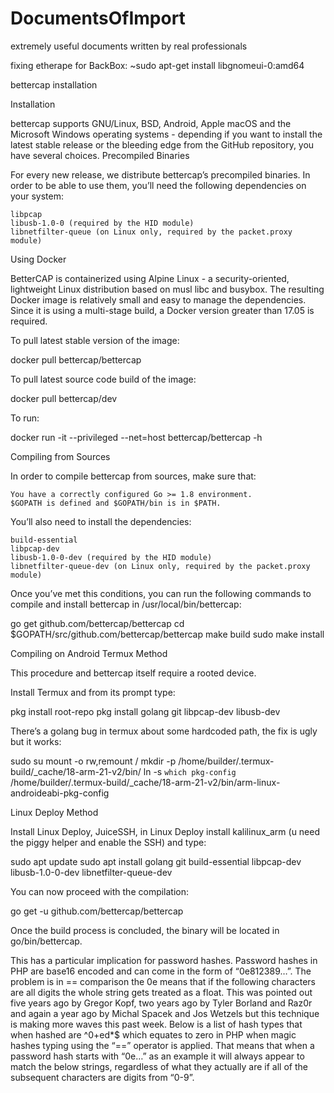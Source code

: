 # DocumentsOfImport
extremely useful documents written by real professionals


fixing etherape for BackBox:
~sudo apt-get install libgnomeui-0:amd64

bettercap installation 

Installation

bettercap supports GNU/Linux, BSD, Android, Apple macOS and the Microsoft Windows operating systems - depending if you want to install the latest stable release or the bleeding edge from the GitHub repository, you have several choices.
Precompiled Binaries

For every new release, we distribute bettercap’s precompiled binaries. In order to be able to use them, you’ll need the following dependencies on your system:

    libpcap
    libusb-1.0-0 (required by the HID module)
    libnetfilter-queue (on Linux only, required by the packet.proxy module)

Using Docker

BetterCAP is containerized using Alpine Linux - a security-oriented, lightweight Linux distribution based on musl libc and busybox. The resulting Docker image is relatively small and easy to manage the dependencies. Since it is using a multi-stage build, a Docker version greater than 17.05 is required.

To pull latest stable version of the image:

docker pull bettercap/bettercap

To pull latest source code build of the image:

docker pull bettercap/dev

To run:

docker run -it --privileged --net=host bettercap/bettercap -h

Compiling from Sources

In order to compile bettercap from sources, make sure that:

    You have a correctly configured Go >= 1.8 environment.
    $GOPATH is defined and $GOPATH/bin is in $PATH.

You’ll also need to install the dependencies:

    build-essential
    libpcap-dev
    libusb-1.0-0-dev (required by the HID module)
    libnetfilter-queue-dev (on Linux only, required by the packet.proxy module)

Once you’ve met this conditions, you can run the following commands to compile and install bettercap in /usr/local/bin/bettercap:

go get github.com/bettercap/bettercap
cd $GOPATH/src/github.com/bettercap/bettercap
make build 
sudo make install

Compiling on Android
Termux Method

This procedure and bettercap itself require a rooted device.

Install Termux and from its prompt type:

pkg install root-repo
pkg install golang git libpcap-dev libusb-dev

There’s a golang bug in termux about some hardcoded path, the fix is ugly but it works:

sudo su
mount -o rw,remount /
mkdir -p /home/builder/.termux-build/_cache/18-arm-21-v2/bin/
ln -s `which pkg-config` /home/builder/.termux-build/_cache/18-arm-21-v2/bin/arm-linux-androideabi-pkg-config

Linux Deploy Method

Install Linux Deploy, JuiceSSH, in Linux Deploy install kalilinux_arm (u need the piggy helper and enable the SSH) and type:

sudo apt update
sudo apt install golang git build-essential libpcap-dev libusb-1.0-0-dev libnetfilter-queue-dev

You can now proceed with the compilation:

go get -u github.com/bettercap/bettercap

Once the build process is concluded, the binary will be located in go/bin/bettercap.

This has a particular implication for password hashes. Password hashes in PHP are base16 encoded and can come in the form of “0e812389…”. The problem is in == comparison the 0e means that if the following characters are all digits the whole string gets treated as a float. This was pointed out five years ago by Gregor Kopf, two years ago by Tyler Borland and Raz0r and again a year ago by Michal Spacek and Jos Wetzels but this technique is making more waves this past week. Below is a list of hash types that when hashed are ^0+ed*$ which equates to zero in PHP when magic hashes typing using the “==” operator is applied. That means that when a password hash starts with “0e…” as an example it will always appear to match the below strings, regardless of what they actually are if all of the subsequent characters are digits from “0-9”. 

